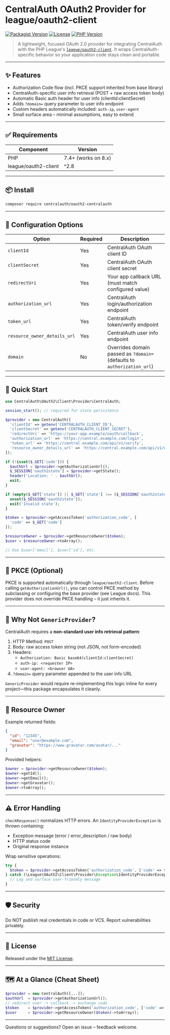 # CentralAuth OAuth2 Provider for league/oauth2-client

[![Packagist Version](https://img.shields.io/packagist/v/centralauth/oauth2-centralauth.svg)](https://packagist.org/packages/centralauth/oauth2-centralauth)
[![License](https://img.shields.io/packagist/l/centralauth/oauth2-centralauth.svg)](LICENSE)
[![PHP Version](https://img.shields.io/packagist/php-v/centralauth/oauth2-centralauth.svg)](https://www.php.net/)

>A lightweight, focused OAuth 2.0 provider for integrating CentralAuth with the PHP League's [`league/oauth2-client`](https://github.com/thephpleague/oauth2-client). It wraps CentralAuth-specific behavior so your application code stays clean and portable.

---

## ✨ Features
* Authorization Code flow (incl. PKCE support inherited from base library)
* CentralAuth-specific user info retrieval (POST + raw access token body)
* Automatic Basic auth header for user info (clientId:clientSecret)
* Adds `?domain=` query parameter to user info endpoint
* Custom headers automatically included: `auth-ip`, `user-agent`
* Small surface area – minimal assumptions, easy to extend

---

## ✅ Requirements
| Component            | Version             |
| -------------------- | ------------------- |
| PHP                  | 7.4+ (works on 8.x) |
| league/oauth2-client | ^2.8                |

---

## 📦 Install
```bash
composer require centralauth/oauth2-centralauth
```

---

## 🔧 Configuration Options
| Option                       | Required | Description                                                             |
| ---------------------------- | -------- | ----------------------------------------------------------------------- |
| `clientId`                   | Yes      | CentralAuth OAuth client ID                                             |
| `clientSecret`               | Yes      | CentralAuth OAuth client secret                                         |
| `redirectUri`                | Yes      | Your app callback URL (must match configured value)                     |
| `authorization_url`          | Yes      | CentralAuth login/authorization endpoint                                |
| `token_url`                  | Yes      | CentralAuth token/verify endpoint                                       |
| `resource_owner_details_url` | Yes      | CentralAuth user info endpoint                                          |
| `domain`                     | No       | Overrides domain passed as `?domain=` (defaults to `authorization_url`) |

---

## 🚀 Quick Start
```php
use CentralAuth\OAuth2\Client\Provider\CentralAuth;

session_start(); // required for state persistence

$provider = new CentralAuth([
  'clientId' => getenv('CENTRALAUTH_CLIENT_ID'),
  'clientSecret' => getenv('CENTRALAUTH_CLIENT_SECRET'),
  'redirectUri' => 'https://your-app.example/oauth/callback',
  'authorization_url' => 'https://central.example.com/login',
  'token_url' => 'https://central.example.com/api/v1/verify',
  'resource_owner_details_url' => 'https://central.example.com/api/v1/userinfo'
]);

if (!isset($_GET['code'])) {
  $authUrl = $provider->getAuthorizationUrl();
  $_SESSION['oauth2state'] = $provider->getState();
  header('Location: ' . $authUrl);
  exit;
}

if (empty($_GET['state']) || $_GET['state'] !== ($_SESSION['oauth2state'] ?? null)) {
  unset($_SESSION['oauth2state']);
  exit('Invalid state');
}

$token = $provider->getAccessToken('authorization_code', [
  'code' => $_GET['code']
]);

$resourceOwner = $provider->getResourceOwner($token);
$user = $resourceOwner->toArray();

// Use $user['email'], $user['id'], etc.
```

---

## 🔐 PKCE (Optional)
PKCE is supported automatically through `league/oauth2-client`. Before calling `getAuthorizationUrl()`, you can control PKCE method by subclassing or configuring the base provider (see League docs). This provider does not override PKCE handling – it just inherits it.

---

## 🧠 Why Not `GenericProvider`?
CentralAuth requires a **non-standard user info retrieval pattern**:
1. HTTP Method: `POST`
2. Body: raw access token string (not JSON, not form-encoded)
3. Headers:
   * `Authorization: Basic base64(clientId:clientSecret)`
   * `auth-ip: <requester IP>`
   * `user-agent: <browser UA>`
4. `?domain=` query parameter appended to the user info URL

`GenericProvider` would require re-implementing this logic inline for every project—this package encapsulates it cleanly.

---

## 👤 Resource Owner
Example returned fields:
```json
{
  "id": "12345",
  "email": "user@example.com",
  "gravatar": "https://www.gravatar.com/avatar/..."
}
```
Provided helpers:
```php
$owner = $provider->getResourceOwner($token);
$owner->getId();
$owner->getEmail();
$owner->getGravatar();
$owner->toArray();
```

---

## ⚠️ Error Handling
`checkResponse()` normalizes HTTP errors. An `IdentityProviderException` is thrown containing:
* Exception message (error / error_description / raw body)
* HTTP status code
* Original response instance

Wrap sensitive operations:
```php
try {
  $token = $provider->getAccessToken('authorization_code', ['code' => $_GET['code']]);
} catch (\League\OAuth2\Client\Provider\Exception\IdentityProviderException $e) {
  // Log and surface user-friendly message
}
```

---
## 🛡 Security
Do NOT publish real credentials in code or VCS.
Report vulnerabilities privately.

---

## 📄 License
Released under the [MIT License](LICENSE).

---

## 🗺 At a Glance (Cheat Sheet)
```php
$provider = new CentralAuth([...]);
$authUrl  = $provider->getAuthorizationUrl();
// redirect user -> callback -> exchange code
$token    = $provider->getAccessToken('authorization_code', ['code' => $_GET['code']]);
$user     = $provider->getResourceOwner($token)->toArray();
```

---

Questions or suggestions? Open an issue – feedback welcome.
